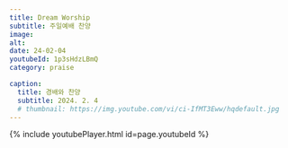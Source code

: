 ```yaml
---
title: Dream Worship
subtitle: 주일예배 찬양
image:
alt:
date: 24-02-04
youtubeId: 1p3sHdzLBmQ
category: praise

caption:
  title: 경배와 찬양
  subtitle: 2024. 2. 4
  # thumbnail: https://img.youtube.com/vi/ci-IfMT3Eww/hqdefault.jpg
---
```


{% include youtubePlayer.html id=page.youtubeId %}
